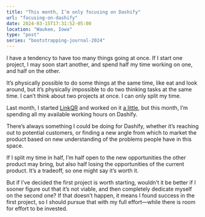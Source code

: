```yaml
---
title: "This month, I’m only focusing on Dashify"
url: "focusing-on-dashify"
date: 2024-03-15T17:31:52-05:00
location: "Waukee, Iowa"
type: "post"
series: "bootstrapping-journal-2024"
---
```


I have a tendency to have too many things going at once. If I start one project, I may soon start another, and spend half my time working on one, and half on the other.

It’s physically possible to do some things at the same time, like eat and look around, but it’s physically *im*possible to do two thinking tasks at the same time. I can’t think about two projects at once. I can only split my time.

Last month, I started [LinkQR](/linkqr/) and worked on it [a little](/february-2024/), but this month, I’m spending all my available working hours on Dashify.

There’s always something I could be doing for Dashify, whether it’s reaching out to potential customers, or finding a new angle from which to market the product based on new understanding of the problems people have in this space.

If I split my time in half, I’m half open to the new opportunities the other product may bring, but also half losing the opportunities of the current product. It’s a tradeoff, so one might say it’s worth it.

But if I’ve decided the first project is worth starting, wouldn’t it be better if I sooner figure out that it’s not viable, and then completely dedicate myself on the second one? If that doesn’t happen, it means I found success in the first project, so I should pursue that with my full effort—while there is room for effort to be invested.
